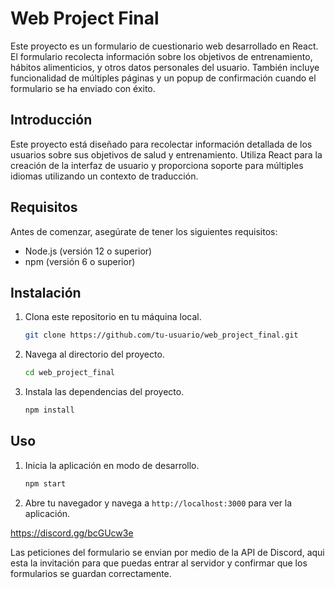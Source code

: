 # Web Project Final

Este proyecto es un formulario de cuestionario web desarrollado en React. El formulario recolecta información sobre los objetivos de entrenamiento, hábitos alimenticios, y otros datos personales del usuario. También incluye funcionalidad de múltiples páginas y un popup de confirmación cuando el formulario se ha enviado con éxito.


## Introducción

Este proyecto está diseñado para recolectar información detallada de los usuarios sobre sus objetivos de salud y entrenamiento. Utiliza React para la creación de la interfaz de usuario y proporciona soporte para múltiples idiomas utilizando un contexto de traducción.

## Requisitos

Antes de comenzar, asegúrate de tener los siguientes requisitos:

- Node.js (versión 12 o superior)
- npm (versión 6 o superior)

## Instalación

1. Clona este repositorio en tu máquina local.
    ```bash
    git clone https://github.com/tu-usuario/web_project_final.git
    ```

2. Navega al directorio del proyecto.
    ```bash
    cd web_project_final
    ```

3. Instala las dependencias del proyecto.
    ```bash
    npm install
    ```

## Uso

1. Inicia la aplicación en modo de desarrollo.
    ```bash
    npm start
    ```

2. Abre tu navegador y navega a `http://localhost:3000` para ver la aplicación.


https://discord.gg/bcGUcw3e

Las peticiones del formulario se envian por medio de la API de Discord, aqui esta la invitación para que puedas entrar al servidor y confirmar que los formularios se guardan correctamente.
